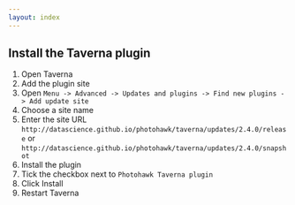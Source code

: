 ```yaml
---
layout: index
---
```


## Install the Taverna plugin

1. Open Taverna
2. Add the plugin site
  1. Open `Menu -> Advanced -> Updates and plugins -> Find new plugins -> Add update site`
  2. Choose a site name
  3. Enter the site URL `http://datascience.github.io/photohawk/taverna/updates/2.4.0/release` or `http://datascience.github.io/photohawk/taverna/updates/2.4.0/snapshot`
3. Install the plugin
  1. Tick the checkbox next to `Photohawk Taverna plugin`
  2. Click Install
4. Restart Taverna